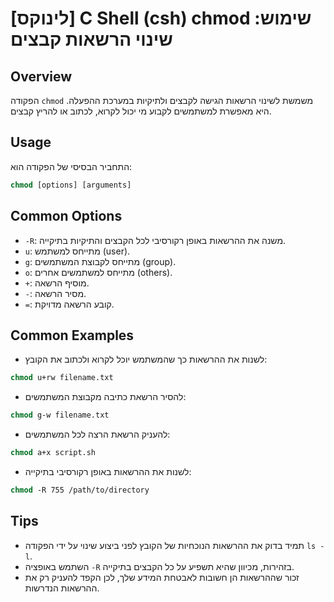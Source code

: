 # [לינוקס] C Shell (csh) chmod שימוש: שינוי הרשאות קבצים

## Overview
הפקודה `chmod` משמשת לשינוי הרשאות הגישה לקבצים ולתיקיות במערכת ההפעלה. היא מאפשרת למשתמשים לקבוע מי יכול לקרוא, לכתוב או להריץ קבצים.

## Usage
התחביר הבסיסי של הפקודה הוא:

```csh
chmod [options] [arguments]
```

## Common Options
- `-R`: משנה את ההרשאות באופן רקורסיבי לכל הקבצים והתיקיות בתיקייה.
- `u`: מתייחס למשתמש (user).
- `g`: מתייחס לקבוצת המשתמשים (group).
- `o`: מתייחס למשתמשים אחרים (others).
- `+`: מוסיף הרשאה.
- `-`: מסיר הרשאה.
- `=`: קובע הרשאה מדויקת.

## Common Examples
- לשנות את ההרשאות כך שהמשתמש יוכל לקרוא ולכתוב את הקובץ:
```csh
chmod u+rw filename.txt
```

- להסיר הרשאת כתיבה מקבוצת המשתמשים:
```csh
chmod g-w filename.txt
```

- להעניק הרשאת הרצה לכל המשתמשים:
```csh
chmod a+x script.sh
```

- לשנות את ההרשאות באופן רקורסיבי בתיקייה:
```csh
chmod -R 755 /path/to/directory
```

## Tips
- תמיד בדוק את ההרשאות הנוכחיות של הקובץ לפני ביצוע שינוי על ידי הפקודה `ls -l`.
- השתמש באופציה `-R` בזהירות, מכיוון שהיא תשפיע על כל הקבצים בתיקייה.
- זכור שההרשאות הן חשובות לאבטחת המידע שלך, לכן הקפד להעניק רק את ההרשאות הנדרשות.